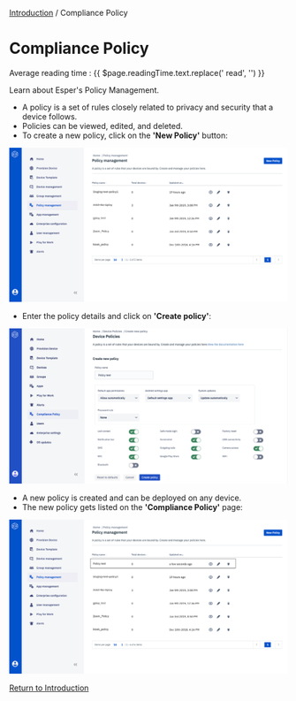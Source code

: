 [Introduction](../index.html) / Compliance Policy

# Compliance Policy
<div class="avg-reading-time" style="margin-top: 0rem;">Average reading time : {{ $page.readingTime.text.replace(' read', '') }}</div>

Learn about Esper's Policy Management.

*   A policy is a set of rules closely related to privacy and security that a device follows.
*   Policies can be viewed, edited, and deleted.
*   To create a new policy, click on the **'New Policy'** button:

![Policy Management](../../assets/OLD_DASHBOARD/1_PM.png)

*   Enter the policy details and click on **'Create policy'**:

![Policy Management](../../assets/OLD_DASHBOARD/2_PM.png)

*   A new policy is created and can be deployed on any device.
*   The new policy gets listed on the **'Compliance Policy'** page:

![Policy Management](../../assets/OLD_DASHBOARD/3_PM.png)

[Return to Introduction](../index.md)
